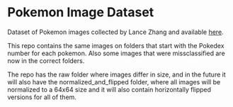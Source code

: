 # Pokemon Image Dataset

Dataset of Pokemon images collected by Lance Zhang and available [here](https://www.kaggle.com/datasets/lantian773030/pokemonclassification).

This repo contains the same images on folders that start with the Pokedex number for each pokemon. Also some images that were missclassified are now in the correct folders.

The repo has the raw folder where images differ in size, and in the future it will also have the normalized_and_flipped folder, where all images will be normalized to a 64x64 size and it will also contain horizontally flipped versions for all of them.